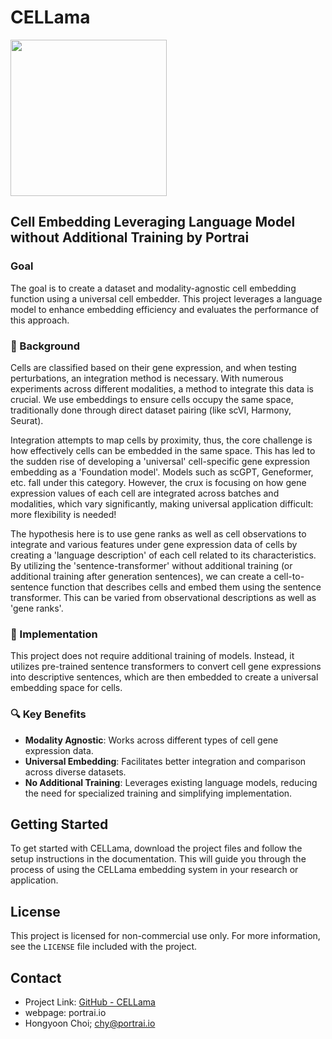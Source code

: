 # CELLama

<img src="https://github.com/portrai-io/CELLama/assets/103564171/f0211b49-2c8d-45a7-a223-b323c21c3ac1" style="width: 250px;">

## Cell Embedding Leveraging Language Model without Additional Training by Portrai

### Goal
The goal is to create a dataset and modality-agnostic cell embedding function using a universal cell embedder. This project leverages a language model to enhance embedding efficiency and evaluates the performance of this approach.

### :microscope: Background
Cells are classified based on their gene expression, and when testing perturbations, an integration method is necessary. With numerous experiments across different modalities, a method to integrate this data is crucial. We use embeddings to ensure cells occupy the same space, traditionally done through direct dataset pairing (like scVI, Harmony, Seurat).

Integration attempts to map cells by proximity, thus, the core challenge is how effectively cells can be embedded in the same space. This has led to the sudden rise of developing a 'universal' cell-specific gene expression embedding as a 'Foundation model'.
Models such as scGPT, Geneformer, etc. fall under this category. However, the crux is focusing on how gene expression values of each cell are integrated across batches and modalities, which vary significantly, making universal application difficult: more flexibility is needed!

The hypothesis here is to use gene ranks as well as cell observations to integrate and various features under gene expression data of cells by creating a 'language description' of each cell related to its characteristics. By utilizing the 'sentence-transformer' without additional training (or additional training after generation sentences), we can create a cell-to-sentence function that describes cells and embed them using the sentence transformer. This can be varied from observational descriptions as well as 'gene ranks'.

### :microscope: Implementation
This project does not require additional training of models. Instead, it utilizes pre-trained sentence transformers to convert cell gene expressions into descriptive sentences, which are then embedded to create a universal embedding space for cells.

### :mag: Key Benefits
- **Modality Agnostic**: Works across different types of cell gene expression data.
- **Universal Embedding**: Facilitates better integration and comparison across diverse datasets.
- **No Additional Training**: Leverages existing language models, reducing the need for specialized training and simplifying implementation.

## Getting Started
To get started with CELLama, download the project files and follow the setup instructions in the documentation. This will guide you through the process of using the CELLama embedding system in your research or application.

## License
This project is licensed for non-commercial use only. For more information, see the `LICENSE` file included with the project.

## Contact
- Project Link: [GitHub - CELLama](https://github.com/CELLama)
- webpage: portrai.io
- Hongyoon Choi; chy@portrai.io
